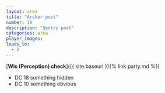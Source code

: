 ```yaml
---
layout: area
title: "Archer post"
number: 18
description: "Sentry post"
categories: area
player_images:
leads_to:
  - 2
---
```



[**Wis (Perception) check**]({{ site.baseurl }}{% link party.md %})
* DC 18 something hidden
* DC 10 something obvious


